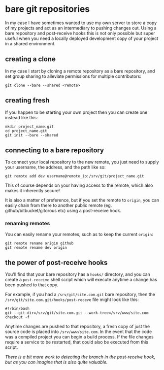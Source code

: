
# bare git repositories

In my case I have sometimes wanted to use my own server to store a copy of my projects and act as an intermediary to pushing changes out.  Using a bare repository and post-receive hooks this is not only possible but super useful when you need a locally deployed development copy of your project in a shared environment.


## creating a clone

In my case I start by cloning a remote repository as a bare repository, and set group sharing to alleviate permissions for multiple contributors:

    git clone --bare --shared <remote>


## creating fresh

If you happen to be starting your own project then you can create one instead like this:

    mkdir project_name.git
    cd project_name.git
    git init --bare --shared


## connecting to a bare repository

To connect your local repository to the new remote, you just need to supply your username, the address, and the path like so:

    git remote add dev username@remote_ip:/srv/git/project_name.git

This of course depends on your having access to the remote, which also makes it inherently secure!

It is also a matter of preference, but if you set the remote to `origin`, you can easily chain from there to another public remote (eg. github/bitbucket/gitorous etc) using a post-receive hook.


### renaming remotes

You can easily rename your remotes, such as to keep the current `origin`:

    git remote rename origin github
    git remote rename dev origin


## the power of post-receive hooks

You'll find that your bare repository has a `hooks/` directory, and you can create a `post-receive` shell script which will execute anytime a change has been pushed to that copy.

For example, if you had a `/srv/git/site.com.git` bare repository, then the `/srv/git/site.com.git/hooks/post-receve` file might look like this:

    #!/bin/bash
    git --git-dir=/srv/git/site.com.git --work-tree=/srv/www/site.com checkout -f

Anytime changes are pushed to that repository, a fresh copy of just the source code is placed into `/srv/www/site.com`.  In the event that the code was a compiled project you can begin a build process.  If the file changes require a service to be restarted, that could also be executed from this script.

_There is a bit more work to detecting the branch in the post-receive hook, but as you can imagine that is also quite valuable._
